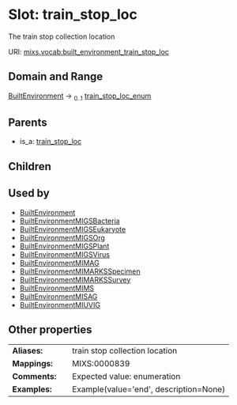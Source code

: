
# Slot: train_stop_loc


The train stop collection location

URI: [mixs.vocab:built_environment_train_stop_loc](https://w3id.org/mixs/vocab/built_environment_train_stop_loc)


## Domain and Range

[BuiltEnvironment](BuiltEnvironment.md) &#8594;  <sub>0..1</sub> [train_stop_loc_enum](train_stop_loc_enum.md)

## Parents

 *  is_a: [train_stop_loc](train_stop_loc.md)

## Children


## Used by

 * [BuiltEnvironment](BuiltEnvironment.md)
 * [BuiltEnvironmentMIGSBacteria](BuiltEnvironmentMIGSBacteria.md)
 * [BuiltEnvironmentMIGSEukaryote](BuiltEnvironmentMIGSEukaryote.md)
 * [BuiltEnvironmentMIGSOrg](BuiltEnvironmentMIGSOrg.md)
 * [BuiltEnvironmentMIGSPlant](BuiltEnvironmentMIGSPlant.md)
 * [BuiltEnvironmentMIGSVirus](BuiltEnvironmentMIGSVirus.md)
 * [BuiltEnvironmentMIMAG](BuiltEnvironmentMIMAG.md)
 * [BuiltEnvironmentMIMARKSSpecimen](BuiltEnvironmentMIMARKSSpecimen.md)
 * [BuiltEnvironmentMIMARKSSurvey](BuiltEnvironmentMIMARKSSurvey.md)
 * [BuiltEnvironmentMIMS](BuiltEnvironmentMIMS.md)
 * [BuiltEnvironmentMISAG](BuiltEnvironmentMISAG.md)
 * [BuiltEnvironmentMIUVIG](BuiltEnvironmentMIUVIG.md)

## Other properties

|  |  |  |
| --- | --- | --- |
| **Aliases:** | | train stop collection location |
| **Mappings:** | | MIXS:0000839 |
| **Comments:** | | Expected value: enumeration |
| **Examples:** | | Example(value='end', description=None) |

